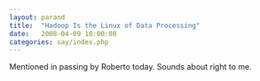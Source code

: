 ```yaml
---
layout: parand
title:  "Hadoop Is the Linux of Data Processing"
date:   2008-04-09 10:00:00
categories: say/index.php
---
```

Mentioned in passing by Roberto today. Sounds about right to me.
